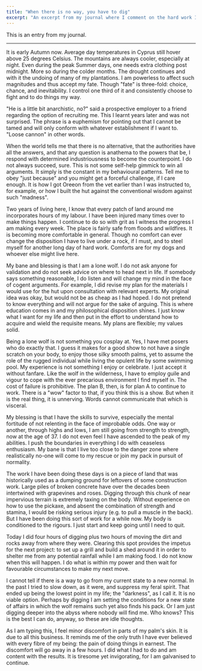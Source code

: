 ```yaml
---
title: "When there is no way, you have to dig"
excerpt: "An excerpt from my journal where I comment on the hard work I do around my place and how it relates to my life in general."
---
```


This is an entry from my journal.

* * *

It is early Autumn now. Average day temperatures in Cyprus still hover
above 25 degrees Celsius. The mountains are always cooler, especially
at night. Even during the peak Summer days, one needs extra clothing
post midnight. More so during the colder months. The drought continues
and with it the undoing of many of my plantations. I am powerless to
affect such magnitudes and thus accept my fate. Though "fate" is
three-fold: choice, chance, and inevitability. I control one third of
it and consistently choose to fight and to do things my way.

"He is a little bit anarchistic, no?" said a prospective employer to a
friend regarding the option of recruiting me. This I learnt years
later and was not surprised. The phrase is a euphemism for pointing
out that I cannot be tamed and will only conform with whatever
establishment if I want to. "Loose cannon" in other words.

When the world tells me that there is no alternative, that the
authorities have all the answers, and that any question is anathema to
the powers that be, I respond with determined industriousness to
become the counterpoint. I do not always succeed, sure. This is not
some self-help gimmick to win all arguments. It simply is the constant
in my behavioural patterns. Tell me to obey "just because" and you
might get a forceful challenge, if I care enough. It is how I got
Oreeon from the vet earlier than I was instructed to, for example, or
how I built the hut against the conventional wisdom against such
"madness".

Two years of living here, I know that every patch of land around me
incorporates hours of my labour. I have been injured many times over
to make things happen. I continue to do so with grit as I witness the
progress I am making every week. The place is fairly safe from floods
and wildfires. It is becoming more comfortable in general. Though no
comfort can ever change the disposition I have to live under a rock,
if I must, and to steel myself for another long day of hard work.
Comforts are for my dogs and whoever else might live here.

My bane and blessing is that I am a lone wolf. I do not ask anyone for
validation and do not seek advice on where to head next in life. If
somebody says something reasonable, I do listen and will change my
mind in the face of cogent arguments. For example, I did revise my
plan for the materials I would use for the hut upon consultation with
relevant experts. My original idea was okay, but would not be as cheap
as I had hoped. I do not pretend to know everything and will not argue
for the sake of arguing. This is where education comes in and my
philosophical disposition shines. I just know what I want for my life
and then put in the effort to understand how to acquire and wield the
requisite means. My plans are flexible; my values solid.

Being a lone wolf is not something you cosplay at. Yes, I have met
posers who do exactly that. I guess it makes for a good show to not
have a single scratch on your body, to enjoy those silky smooth palms,
yet to assume the role of the rugged individual while living the
opulent life by some swimming pool. My experience is not something I
enjoy or celebrate. I just accept it without fanfare. Like the wolf in
the wilderness, I have to employ guile and vigour to cope with the
ever precarious environment I find myself in. The cost of failure is
prohibitive. The plan B, then, is for plan A to continue to work.
There is a "wow" factor to that, if you think this is a show. But when
it is the real thing, it is unnerving. Words cannot communicate that
which is visceral.

My blessing is that I have the skills to survive, especially the
mental fortitude of not relenting in the face of improbable odds. One
way or another, through highs and lows, I am still going from strength
to strength, now at the age of 37. I do not even feel I have ascended
to the peak of my abilities. I push the boundaries in everything I do
with ceaseless enthusiasm. My bane is that I live too close to the
danger zone where realistically no-one will come to my rescue or join
my pack in pursuit of normality.

The work I have been doing these days is on a piece of land that was
historically used as a dumping ground for leftovers of some
construction work. Large piles of broken concrete have over the
decades been intertwined with grapevines and roses. Digging through
this chunk of near impervious terrain is extremely taxing on the body.
Without experience on how to use the pickaxe, and absent the
combination of strength and stamina, I would be risking serious injury
(e.g. to pull a muscle in the back). But I have been doing this sort
of work for a while now. My body is conditioned to the rigours. I just
start and keep going until I need to quit.

Today I did four hours of digging plus two hours of moving the dirt
and rocks away from where they were. Clearing this spot provides the
impetus for the next project: to set up a grill and build a shed
around it in order to shelter me from any potential rainfall while I
am making food. I do not know when this will happen. I do what is
within my power and then wait for favourable circumstances to make my
next move.

I cannot tell if there is a way to go from my current state to a new
normal. In the past I tried to slow down, as it were, and suppress my
feral spirit. That ended up being the lowest point in my life; the
"darkness", as I call it. It is no viable option. Perhaps by digging I
am setting the conditions for a new state of affairs in which the wolf
remains such yet also finds his pack. Or I am just digging deeper into
the abyss where nobody will find me. Who knows? This is the best I can
do, anyway, so these are idle thoughts.

As I am typing this, I feel minor discomfort in parts of my palm's
skin. It is due to all this business. It reminds me of the only truth
I have ever believed with every fibre of my being: the pain of doing
things in earnest. The discomfort will go away in a few hours. I did
what I had to do and am content with the results. It is tiresome yet
invigorating, for I am galvanised to continue.
